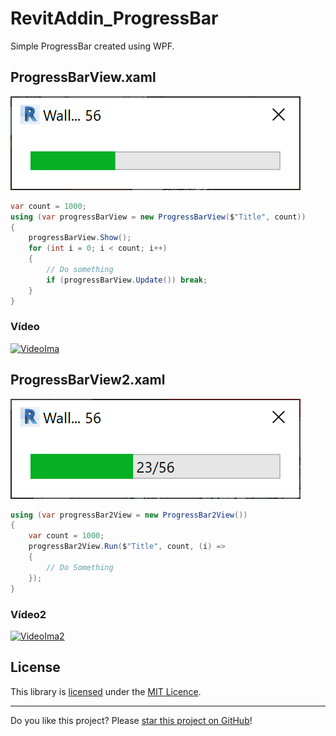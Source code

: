 # RevitAddin_ProgressBar

Simple ProgressBar created using WPF.

## ProgressBarView.xaml
 ![ProgressBar](./assets/ProgressBar.png)

```C#
var count = 1000;
using (var progressBarView = new ProgressBarView($"Title", count))
{
    progressBarView.Show();
    for (int i = 0; i < count; i++)
    {
        // Do something
        if (progressBarView.Update()) break;
    }
}
```

### Vídeo

[![VideoIma]][Video]

 ## ProgressBarView2.xaml
 ![ProgressBar2](./assets/ProgressBar2.png)

```C#
using (var progressBar2View = new ProgressBar2View())
{
    var count = 1000;
    progressBar2View.Run($"Title", count, (i) =>
    {
        // Do Something
    });
}
```

### Vídeo2

[![VideoIma2]][Video2]

## License

This library is [licensed](LICENSE) under the [MIT Licence](https://en.wikipedia.org/wiki/MIT_License).

---

Do you like this project? Please [star this project on GitHub](https://github.com/ricaun/RevitAddin_ProgressBar/stargazers)!

[Video]: https://youtu.be/0GL90GI59VA
[VideoIma]: https://img.youtube.com/vi/0GL90GI59VA/hqdefault.jpg

[Video2]: https://youtu.be/lpEIA1ad20E
[VideoIma2]: https://img.youtube.com/vi/lpEIA1ad20E/hqdefault.jpg